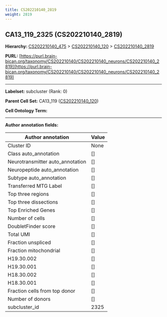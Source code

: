 ```yaml
---
title: CS202210140_2819
weight: 2819
---
```

## CA13_119_2325 (CS202210140_2819)
<b>Hierarchy: </b>
[CS202210140_475](../CS202210140_475) >
[CS202210140_120](../CS202210140_120) >
[CS202210140_2819](../CS202210140_2819)

**PURL:** [https://purl.brain-bican.org/taxonomy/CS202210140/CS202210140_neurons/CS202210140_2819](https://purl.brain-bican.org/taxonomy/CS202210140/CS202210140_neurons/CS202210140_2819)

---


**Labelset:** subcluster (Rank: 0)

**Parent Cell Set:** CA13_119 ([CS202210140_120](../CS202210140_120))



**Cell Ontology Term:** 

[MARKER GENES.]: #


---

[TRANSFERRED ANNOTATIONS.]: #


[AUTHOR ANNOTATION FIELDS.]: #


**Author annotation fields:**

| Author annotation | Value |
|-------------------|-------|
|Cluster ID|None|
|Class auto_annotation|[]|
|Neurotransmitter auto_annotation|[]|
|Neuropeptide auto_annotation|[]|
|Subtype auto_annotation|[]|
|Transferred MTG Label|[]|
|Top three regions|[]|
|Top three dissections|[]|
|Top Enriched Genes|[]|
|Number of cells|[]|
|DoubletFinder score|[]|
|Total UMI|[]|
|Fraction unspliced|[]|
|Fraction mitochondrial|[]|
|H19.30.002|[]|
|H19.30.001|[]|
|H18.30.002|[]|
|H18.30.001|[]|
|Fraction cells from top donor|[]|
|Number of donors|[]|
|subcluster_id|2325|

